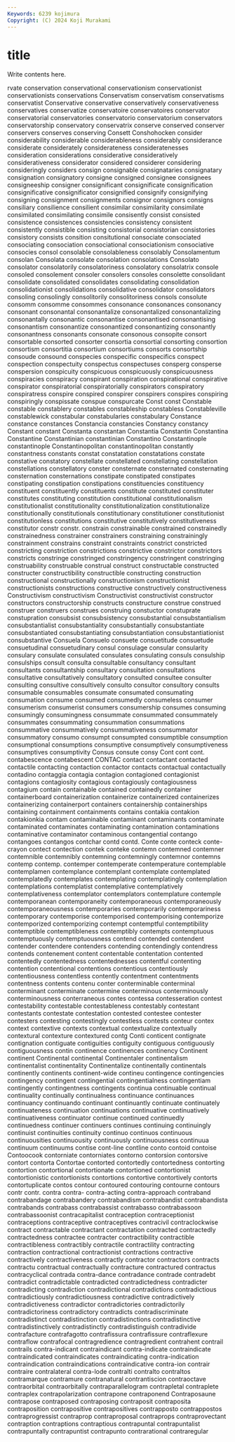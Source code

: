 ```yaml
---
Keywords: 6239 kojimura
Copyright: (C) 2024 Koji Murakami
---
```


# title

Write contents here.



rvate conservation
conservational conservationism conservationist conservationists conservations Conservatism conservatism conservatisms conservatist Conservative
conservative conservatively conservativeness conservatives conservatize conservatoire conservatoires conservator conservatorial conservatories
conservatorio conservatorium conservators conservatorship conservatory conservatrix conserve conserved conserver conservers
conserves conserving Consett Conshohocken consider considerability considerable considerableness considerably considerance
considerate considerately considerateness consideratenesses consideration considerations considerative consideratively considerativeness considerator
considered considerer considering consideringly considers consign consignable consignataries consignatary consignation
consignatory consigne consigned consignee consignees consigneeship consigner consignificant consignificate consignification
consignificative consignificator consignified consignify consignifying consigning consignment consignments consignor consignors
consigns consiliary consilience consilient consimilar consimilarity consimilate consimilated consimilating consimile
consisently consist consisted consistence consistences consistencies consistency consistent consistently consistible
consisting consistorial consistorian consistories consistory consists consition consitutional consociate consociated
consociating consociation consociational consociationism consociative consocies consol consolable consolableness consolably
Consolamentum consolan Consolata consolate consolation consolations Consolato consolator consolatorily consolatoriness
consolatory consolatrix console consoled consolement consoler consolers consoles consolette consolidant
consolidate consolidated consolidates consolidating consolidation consolidationist consolidations consolidative consolidator consolidators
consoling consolingly consolitorily consolitoriness consols consolute consomm consomme consommes consonance
consonances consonancy consonant consonantal consonantalize consonantalized consonantalizing consonantally consonantic consonantise
consonantised consonantising consonantism consonantize consonantized consonantizing consonantly consonantness consonants consonate
consonous consopite consort consortable consorted consorter consortia consortial consorting consortion
consortism consortitia consortium consortiums consorts consortship consoude consound conspecies conspecific
conspecifics conspect conspection conspectuity conspectus conspectuses consperg consperse conspersion conspicuity
conspicuous conspicuously conspicuousness conspiracies conspiracy conspirant conspiration conspirational conspirative conspirator
conspiratorial conspiratorially conspirators conspiratory conspiratress conspire conspired conspirer conspirers conspires
conspiring conspiringly conspissate conspue conspurcate Const const Constable constable constablery
constables constableship constabless Constableville constablewick constabular constabularies constabulary Constance constance
constances Constancia constancies Constancy constancy Constant constant Constanta constantan Constantia
Constantin Constantina Constantine Constantinian constantinian Constantino Constantinople constantinople Constantinopolitan constantinopolitan
constantly constantness constants constat constatation constatations constate constative constatory constellate
constellated constellating constellation constellations constellatory conster consternate consternated consternating consternation
consternations constipate constipated constipates constipating constipation constipations constituencies constituency constituent
constituently constituents constitute constituted constituter constitutes constituting constitution constitutional constitutionalism
constitutionalist constitutionality constitutionalization constitutionalize constitutionally constitutionals constitutionary constitutioner constitutionist constitutionless
constitutions constitutive constitutively constitutiveness constitutor constr constr. constrain constrainable constrained
constrainedly constrainedness constrainer constrainers constraining constrainingly constrainment constrains constraint constraints
constrict constricted constricting constriction constrictions constrictive constrictor constrictors constricts constringe
constringed constringency constringent constringing construability construable construal construct constructable constructed
constructer constructibility constructible constructing construction constructional constructionally constructionism constructionist constructionists
constructions constructive constructively constructiveness Constructivism constructivism Constructivist constructivist constructor constructors
constructorship constructs constructure construe construed construer construers construes construing constuctor
constuprate constupration consubsist consubsistency consubstantial consubstantialism consubstantialist consubstantiality consubstantially consubstantiate
consubstantiated consubstantiating consubstantiation consubstantiationist consubstantive Consuela Consuelo consuete consuetitude consuetude
consuetudinal consuetudinary consul consulage consular consularity consulary consulate consulated consulates
consulating consuls consulship consulships consult consulta consultable consultancy consultant consultants
consultantship consultary consultation consultations consultative consultatively consultatory consulted consultee consulter
consulting consultive consultively consulto consultor consultory consults consumable consumables consumate
consumated consumating consumation consume consumed consumedly consumeless consumer consumerism consumerist
consumers consumership consumes consuming consumingly consumingness consummate consummated consummately consummates
consummating consummation consummations consummative consummatively consummativeness consummator consummatory consumo consumpt
consumpted consumptible consumption consumptional consumptions consumptive consumptively consumptiveness consumptives consumptivity
Consus consute consy Cont cont cont. contabescence contabescent CONTAC contact
contactant contacted contactile contacting contaction contactor contacts contactual contactually contadino
contaggia contagia contagion contagioned contagionist contagions contagiosity contagious contagiously contagiousness
contagium contain containable contained containedly container containerboard containerization containerize containerized
containerizes containerizing containerport containers containership containerships containing containment containments contains
contakia contakion contakionkia contam contaminable contaminant contaminants contaminate contaminated contaminates
contaminating contamination contaminations contaminative contaminator contaminous contangential contango contangoes contangos
contchar contd contd. Conte conte conteck conte-crayon contect contection contek
conteke contemn contemned contemner contemnible contemnibly contemning contemningly contemnor contemns
contemp contemp. contemper contemperate contemperature contemplable contemplamen contemplance contemplant contemplate
contemplated contemplatedly contemplates contemplating contemplatingly contemplation contemplations contemplatist contemplative contemplatively
contemplativeness contemplator contemplators contemplature contemple contemporanean contemporaneity contemporaneous contemporaneously contemporaneousness
contemporaries contemporarily contemporariness contemporary contemporise contemporised contemporising contemporize contemporized contemporizing
contempt contemptful contemptibility contemptible contemptibleness contemptibly contempts contemptuous contemptuously contemptuousness
contend contended contendent contender contendere contenders contending contendingly contendress contends
contenement content contentable contentation contented contentedly contentedness contentednesses contentful contenting
contention contentional contentions contentious contentiously contentiousness contentless contently contentment contentments
contentness contents contenu conter conterminable conterminal conterminant conterminate contermine conterminous
conterminously conterminousness conterraneous contes contessa contesseration contest contestability contestable contestableness
contestably contestant contestants contestate contestation contested contestee contester contesters contesting
contestingly contestless contests conteur contex context contextive contexts contextual contextualize
contextually contextural contexture contextured contg Conti conticent contignate contignation contiguate
contiguities contiguity contiguous contiguously contiguousness contin continence continences continency Continent
continent Continental continental Continentaler continentalism continentalist continentality Continentalize continentally continentals
continently continents continent-wide contineu contingence contingencies contingency contingent contingential contingentialness
contingentiam contingently contingentness contingents continua continuable continual continuality continually continualness
continuance continuances continuancy continuando continuant continuantly continuate continuately continuateness continuation
continuations continuative continuatively continuativeness continuator continue continued continuedly continuedness continuer
continuers continues continuing continuingly continuist continuities continuity continuo continuos continuous
continuousities continuousity continuously continuousness continuua continuum continuums contise cont-line contline
conto contoid contoise Contoocook contorniate contorniates contorno contorsion contorsive contort
contorta Contortae contorted contortedly contortedness contorting contortion contortional contortionate contortioned
contortionist contortionistic contortionists contortions contortive contortively contorts contortuplicate contos contour
contoured contouring contourne contours contr contr. contra contra- contra-acting contra-approach
contraband contrabandage contrabandery contrabandism contrabandist contrabandista contrabands contrabass contrabassist contrabasso
contrabassoon contrabassoonist contracapitalist contraception contraceptionist contraceptions contraceptive contraceptives contracivil contraclockwise
contract contractable contractant contractation contracted contractedly contractedness contractee contracter contractibility
contractible contractibleness contractibly contractile contractility contracting contraction contractional contractionist contractions
contractive contractively contractiveness contractly contractor contractors contracts contractu contractual contractually
contracture contractured contractus contracyclical contrada contra-dance contradance contrade contradebt contradict
contradictable contradicted contradictedness contradicter contradicting contradiction contradictional contradictions contradictious contradictiously
contradictiousness contradictive contradictively contradictiveness contradictor contradictories contradictorily contradictoriness contradictory contradicts
contradiscriminate contradistinct contradistinction contradistinctions contradistinctive contradistinctively contradistinctly contradistinguish contradivide contrafacture
contrafagotto contrafissura contrafissure contraflexure contraflow contrafocal contragredience contragredient contrahent contrail
contrails contra-indicant contraindicant contra-indicate contraindicate contraindicated contraindicates contraindicating contra-indication contraindication
contraindications contraindicative contra-ion contrair contraire contralateral contra-lode contralti contralto contraltos
contramarque contramure contranatural contrantiscion contraoctave contraorbital contraorbitally contraparallelogram contrapletal contraplete
contraplex contrapolarization contrapone contraponend Contraposaune contrapose contraposed contraposing contraposit contraposita
contraposition contrapositive contrapositives contrapposto contrappostos contraprogressist contraprop contraproposal contraprops contraprovectant
contraption contraptions contraptious contrapuntal contrapuntalist contrapuntally contrapuntist contrapunto contrarational contraregular

